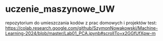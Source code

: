 # uczenie_maszynowe_UW
repozytorium do umieszczania kodów z prac domowych i projektów
test: https://colab.research.google.com/github/SzymonNowakowski/Machine-Learning-2024/blob/master/Lab01_PCA.ipynb#scrollTo=x2GGfUfXpw-m
